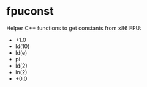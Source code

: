 # fpuconst
Helper C++ functions to get constants from x86 FPU:
* +1.0
* ld(10)
* ld(e)
* pi
* ld(2)
* ln(2)
* +0.0
